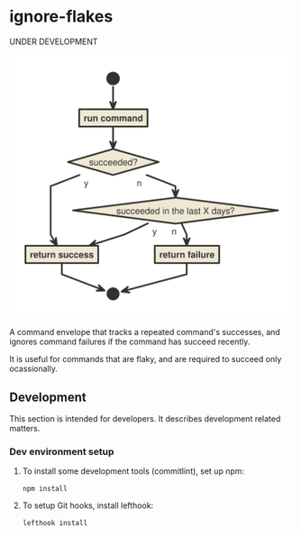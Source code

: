 # ignore-flakes

UNDER DEVELOPMENT

![activity flow](./readme-assets/ignore-flakes-flow.svg)

A command envelope that tracks a repeated command's successes, and ignores
command failures if the command has succeed recently.

It is useful for commands that are flaky, and are required to succeed only
ocassionally.

## Development

This section is intended for developers. It describes development related matters.

### Dev environment setup

1. To install some development tools (commitlint), set up npm:

   ```shell
   npm install
   ```

2. To setup Git hooks, install lefthook:

   ```shell
   lefthook install
   ```
